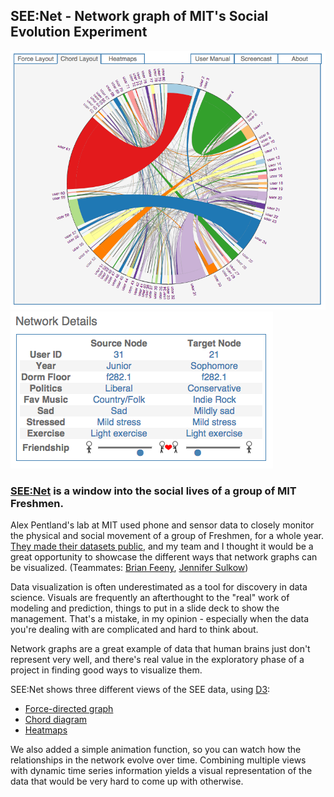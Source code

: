 ## SEE:Net - Network graph of MIT's Social Evolution Experiment

![SEE:net screenshot1](images/seenet-chord.png)  ![SEE:net screenshot2](images/seenet.png)  

### [SEE:Net](http://andrewgarrettreece.com/seenet) is a window into the social lives of a group of MIT Freshmen.  

Alex Pentland's lab at MIT used phone and sensor data to closely monitor the physical and social movement of a group of Freshmen, for a whole year.  [They made their datasets public](http://realitycommons.media.mit.edu/socialevolution.html), and my team and I thought it would be a great opportunity to showcase the different ways that network graphs can be visualized.  (Teammates: [Brian Feeny](http://scholar.harvard.edu/feeny/home), [Jennifer Sulkow](https://www.linkedin.com/in/jennifer-sulkow-bb14a718))

Data visualization is often underestimated as a tool for discovery in data science.  Visuals are frequently an afterthought to the "real" work of modeling and prediction, things to put in a slide deck to show the management.  That's a mistake, in my opinion - especially when the data you're dealing with are complicated and hard to think about.  

Network graphs are a great example of data that human brains just don't represent very well, and there's real value in the exploratory phase of a project in finding good ways to visualize them.  

SEE:Net shows three different views of the SEE data, using [D3](https://d3js.org/): 
- [Force-directed graph](http://bl.ocks.org/mbostock/1093130)
- [Chord diagram](http://bl.ocks.org/mbostock/1046712)
- [Heatmaps](http://bl.ocks.org/mbostock/3202354)  

We also added a simple animation function, so you can watch how the relationships in the network evolve over time.  Combining multiple views with dynamic time series information yields a visual representation of the data that would be very hard to come up with otherwise.  

